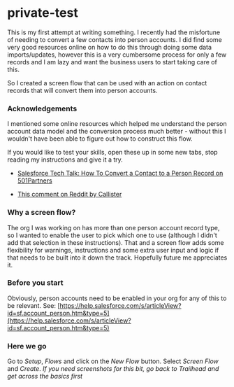# private-test
This is my first attempt at writing something. I recently had the misfortune of needing to convert a few contacts into person accounts. I did find some very good resources online on how to do this through doing some data imports/updates, however this is a very cumbersome process for only a few records and I am lazy and want the business users to start taking care of this. 

So I created a screen flow that can be used with an action on contact records that will convert them into person accounts. 

### Acknowledgements 

I mentioned some online resources which helped me understand the person account data model and the conversion process much better - without this I wouldn't have been able to figure out how to construct this flow. 

If you would like to test your skills, open these up in some new tabs, stop reading my instructions and give it a try. 

- [Salesforce Tech Talk: How To Convert a Contact to a Person Record on 501Partners](https://501partners.com/salesforce-tech-talk-how-to-convert-a-contact-to-a-person-record/)

- [This comment on Reddit by Callister](https://www.reddit.com/r/salesforce/comments/dbhxnp/comment/f21t7oc/?utm_source=share&utm_medium=web2x&context=3)

### Why a screen flow? 

The org I was working on has more than one person account record type, so I wanted to enable the user to pick which one to use (although I didn't add that selection in these instructions). That and a screen flow adds some flexibility for warnings, instructions and some extra user input and logic if that needs to be built into it down the track. Hopefully future me appreciates it. 

### Before you start

Obviously, person accounts need to be enabled in your org for any of this to be relevant. 
See: [https://help.salesforce.com/s/articleView?id=sf.account_person.htm&type=5](https://help.salesforce.com/s/articleView?id=sf.account_person.htm&type=5)

### Here we go

Go to *Setup*, *Flows* and click on the *New Flow* button. Select *Screen Flow* and *Create*. _If you need screenshots for this bit, go back to Trailhead and get across the basics first_

